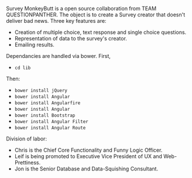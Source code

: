Survey MonkeyButt is a open source collaboration from TEAM QUESTIONPANTHER. The object is to create a Survey creator that doesn't deliver bad news. Three key features are:

* Creation of multiple choice, text response and single choice questions.
* Representation of data to the survey's creator.
* Emailing results.

Dependancies are handled via bower. First,
* ```cd lib```

Then:

* ```bower install jQuery```
* ```bower install Angular```
* ```bower install Angularfire```
* ```bower install Angular```
* ```bower install Bootstrap```
* ```bower install Angular Filter```
* ```bower install Angular Route```

Division of labor:

* Chris is the Chief Core Functionality and Funny Logic Officer.
* Leif is being promoted to Executive Vice President of UX and Web-Prettiness.
* Jon is the Senior Database and Data-Squishing Consultant.
